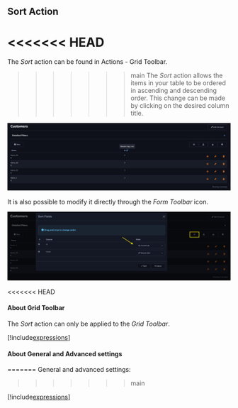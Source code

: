 ## Sort Action

<<<<<<< HEAD
=======
The *Sort* action can be found in Actions - Grid Toolbar.

>>>>>>> main
The *Sort* action allows the items in your table to be ordered in ascending and descending order. This change can be made by clicking on the desired column title.

![](../../media/Action_sort_example_1.png)

It is also possible to modify it directly through the *Form Toolbar* icon.

![](../../media/Action_sort_example_2.png)

<<<<<<< HEAD
#### About Grid Toolbar

The *Sort* action can only be applied to the *Grid Toolbar*.

[!include[expressions](grid_toolbar_overview_action.md)]

#### About General and Advanced settings
=======
General and advanced settings:
>>>>>>> main

[!include[expressions](overview_action.md)]
